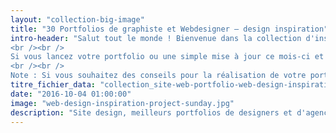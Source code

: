```yaml
---
layout: "collection-big-image"
title: "30 Portfolios de graphiste et Webdesigner – design inspiration"
intro-header: "Salut tout le monde ! Bienvenue dans la collection d'inspirations répertoriant les meilleurs sites portfolio de designers et d'agences du mois de septembre 2016. Ce mois-ci a été riche en mises en ligne. Plus de 30 trouvailles glanées aux 4 coins des Internet. Ne descendez pas plus bas dans cette page si vous n'avez pas le temps. Perdition garantie.
<br /><br />
Si vous lancez votre portfolio ou une simple mise à jour ce mois-ci et que vous souhaitez être pris en compte pour notre prochain sélection, envoyez un email à guillaume@magazineduwebdesign.com.
<br /><br />
Note : Si vous souhaitez des conseils pour la réalisation de votre portfolio, je vous invite à lire [5 habitudes pour créer un portfolio de graphiste avec WordPress](http://www.magazineduwebdesign.com/conseils/guides/creer-portfolio-graphiste-wordpress/)"
titre_fichier_data: "collection_site-web-portfolio-web-design-inspiration-sept-2016"
date: "2016-10-04 01:00:00"
image: "web-design-inspiration-project-sunday.jpg"
description: "Site design, meilleurs portfolios de designers et d'agences du mois de septembre 2016"
---
```

